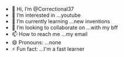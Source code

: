 - 👋 Hi, I’m @Correctional37
- 👀 I’m interested in ...youtube
- 🌱 I’m currently learning ...new inventions
- 💞️ I’m looking to collaborate on ...with my bff
- 📫 How to reach me ...my email
- 😄 Pronouns: ...none
- ⚡ Fun fact: ...I'm a fast learner

<!---
Correctional37/Correctional37 is a ✨ special ✨ repository because its `README.md` (this file) appears on your GitHub profile.
You can click the Preview link to take a look at your changes.
--->
